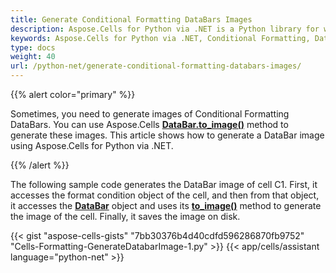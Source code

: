 ```yaml
---
title: Generate Conditional Formatting DataBars Images
description: Aspose.Cells for Python via .NET is a Python library for working with spreadsheet files. It supports the generation of conditionally formatted data bars and images, allowing users to customize the display of the spreadsheet based on the value of the cells. This article will introduce how to use the Aspose.Cells for Python via library to generate conditionally formatted data bars and images.
keywords: Aspose.Cells for Python via .NET, Conditional Formatting, Data Bars, Images, Spreadsheets
type: docs
weight: 40
url: /python-net/generate-conditional-formatting-databars-images/
---
```


{{% alert color="primary" %}}

Sometimes, you need to generate images of Conditional Formatting DataBars. You can use Aspose.Cells [**DataBar.to_image()**](https://reference.aspose.com/cells/python-net/aspose.cells/databar/to_image) method to generate these images. This article shows how to generate a DataBar image using Aspose.Cells for Python via .NET.

{{% /alert %}}

The following sample code generates the DataBar image of cell C1. First, it accesses the format condition object of the cell, and then from that object, it accesses the [**DataBar**](https://reference.aspose.com/cells/python-net/aspose.cells/databar) object and uses its [**to_image()**](https://reference.aspose.com/cells/python-net/aspose.cells/databar/to_image) method to generate the image of the cell. Finally, it saves the image on disk.

{{< gist "aspose-cells-gists" "7bb30376b4d40cdfd596286870fb9752" "Cells-Formatting-GenerateDatabarImage-1.py" >}}
{{< app/cells/assistant language="python-net" >}}
